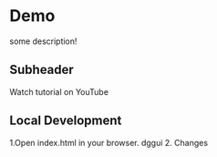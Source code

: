 # Demo
some description!

## Subheader

Watch tutorial on YouTube

## Local Development

1.Open index.html in your browser. dggui
2. Changes
